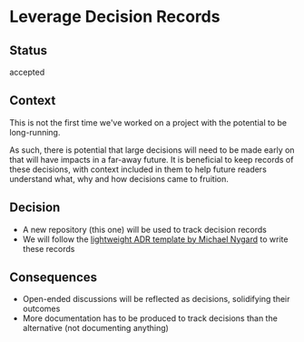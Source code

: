 # Leverage Decision Records

## Status

accepted

## Context

This is not the first time we've worked on a project with the potential to be long-running.

As such, there is potential that large decisions will need to be made early on that will have impacts in a far-away future. It is beneficial to keep records of these decisions, with context included in them to help future readers understand what, why and how decisions came to fruition.

## Decision

- A new repository (this one) will be used to track decision records
- We will follow the [lightweight ADR template by Michael Nygard](https://github.com/joelparkerhenderson/architecture-decision-record/blob/main/templates/decision-record-template-by-michael-nygard/index.md) to write these records

## Consequences

- Open-ended discussions will be reflected as decisions, solidifying their outcomes
- More documentation has to be produced to track decisions than the alternative (not documenting anything)
